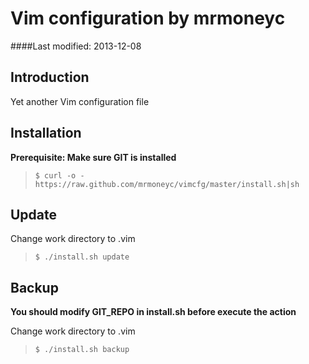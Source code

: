 Vim configuration by mrmoneyc
================================
####Last modified: 2013-12-08

## Introduction
Yet another Vim configuration file

## Installation
**Prerequisite: Make sure GIT is installed**
> `$ curl -o - https://raw.github.com/mrmoneyc/vimcfg/master/install.sh|sh`

## Update

Change work directory to .vim

> `$ ./install.sh update`

## Backup

**You should modify GIT_REPO in install.sh before execute the action**

Change work directory to .vim

> `$ ./install.sh backup`
